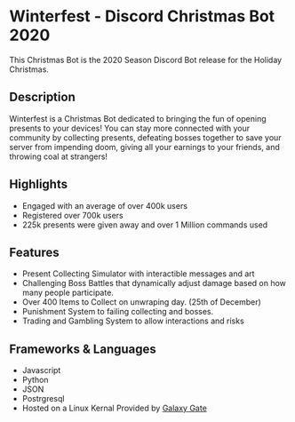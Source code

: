 # Winterfest - Discord Christmas Bot 2020
This Christmas Bot is the 2020 Season Discord Bot release for the Holiday Christmas.

## Description
Winterfest is a Christmas Bot dedicated to bringing the fun of opening presents to your devices! You can stay more connected with your community by collecting presents, defeating bosses together to save your server from impending doom, giving all your earnings to your friends, and throwing coal at strangers!

## Highlights

- Engaged with an average of over 400k users
- Registered over 700k users
- 225k presents were given away and over 1 Million commands used

## Features

- Present Collecting Simulator with interactible messages and art
- Challenging Boss Battles that dynamically adjust damage based on how many people participate.
- Over 400 Items to Collect on unwraping day. (25th of December)
- Punishment System to failing collecting and bosses.
- Trading and Gambling System to allow interactions and risks

## Frameworks & Languages

* Javascript
* Python
* JSON
* Postrgresql
* Hosted on a Linux Kernal Provided by [Galaxy Gate](https://galaxygate.net)


